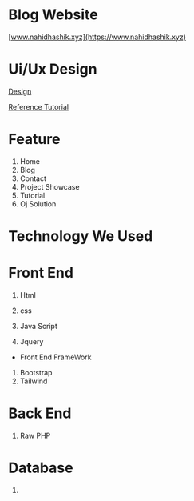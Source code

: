 # Blog Website

[www.nahidhashik.xyz](https://www.nahidhashik.xyz)

# Ui/Ux Design
[Design](https://www.figma.com/file/00VHjBMIHWrcvwT0EBDIge/nahidhashik)


[Reference Tutorial](https://www.youtube.com/watch?v=CIila2DOajo&list=PLRnSfbrE9CSipA2AIIna1URWJFVRG3SpA&index=1)


# Feature

1. Home
2. Blog
3. Contact
4. Project Showcase
5. Tutorial
6. Oj Solution


# Technology We Used

# Front End 

1. Html

2. css

3. Java Script

4. Jquery 

* Front End FrameWork
1. Bootstrap
2. Tailwind


# Back End

1. Raw PHP

# Database

1. 